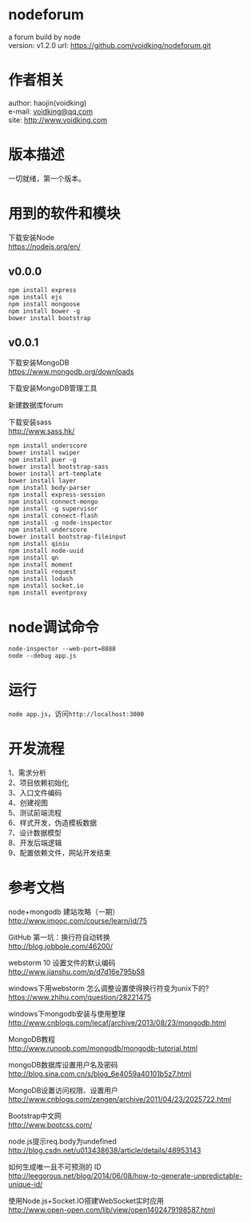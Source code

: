 # nodeforum
a forum build by node  
version: v1.2.0
url: https://github.com/voidking/nodeforum.git  

# 作者相关
author: haojin(voidking)  
e-mail: voidking@qq.com    
site: http://www.voidking.com   

# 版本描述
一切就绪，第一个版本。

# 用到的软件和模块
下载安装Node  
https://nodejs.org/en/
## v0.0.0
```
npm install express  
npm install ejs   
npm install mongoose  
npm install bower -g  
bower install bootstrap  
```

## v0.0.1
下载安装MongoDB  
https://www.mongodb.org/downloads   

下载安装MongoDB管理工具

新建数据库forum  

下载安装sass  
http://www.sass.hk/

```
npm install underscore
bower install swiper
npm install puer -g
bower install bootstrap-sass
bower install art-template
bower install layer
npm install body-parser
npm install express-session
npm install connect-mongo 
npm install -g supervisor
npm install connect-flash 
npm install -g node-inspector
npm install underscore 
bower install bootstrap-fileinput
npm install qiniu 
npm install node-uuid 
npm install qn 
npm install moment 
npm install request 
npm install lodash 
npm install socket.io 
npm install eventproxy
```


# node调试命令
```
node-inspector --web-port=8888
node --debug app.js
```

# 运行
`node app.js`，访问`http://localhost:3000`

# 开发流程
1、需求分析  
2、项目依赖初始化  
3、入口文件编码  
4、创建视图  
5、测试前端流程  
6、样式开发，伪造模板数据  
7、设计数据模型  
8、开发后端逻辑  
9、配置依赖文件，网站开发结束  

# 参考文档
node+mongodb 建站攻略（一期）  
http://www.imooc.com/course/learn/id/75

GitHub 第一坑：换行符自动转换  
http://blog.jobbole.com/46200/  

webstorm 10 设置文件的默认编码  
http://www.jianshu.com/p/d7d16e795b58  

windows下用webstorm 怎么调整设置使得换行符变为unix下的?   
https://www.zhihu.com/question/28221475    

windows下mongodb安装与使用整理    
http://www.cnblogs.com/lecaf/archive/2013/08/23/mongodb.html   

MongoDB教程   
http://www.runoob.com/mongodb/mongodb-tutorial.html

mongoDB数据库设置用户名及密码   
http://blog.sina.com.cn/s/blog_6e4059a40101b5z7.html

MongoDB设置访问权限、设置用户   
http://www.cnblogs.com/zengen/archive/2011/04/23/2025722.html

Bootstrap中文网   
http://www.bootcss.com/  

node.js提示req.body为undefined   
http://blog.csdn.net/u013438638/article/details/48953143  

如何生成唯一且不可预测的 ID   
http://leegorous.net/blog/2014/06/08/how-to-generate-unpredictable-unique-id/  

使用Node.js+Socket.IO搭建WebSocket实时应用   
http://www.open-open.com/lib/view/open1402479198587.html  







